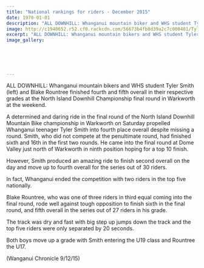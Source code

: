 ```yaml
---
title: "National rankings for riders - December 2015"
date: 1970-01-01
description: "ALL DOWNHILL: Whanganui mountain biker and WHS student Tyler Smith (left) finished fourth overall in his grade at the Nth Is Downhill Championship final round in Warkworth at the weekend."
image: http://c1940652.r52.cf0.rackcdn.com/56673b4fb8d39a2c7c000401/Tyler-Smith-4th-NI-Downhill-Champs-9.12.15-chron.jpg
excerpt: "ALL DOWNHILL: Whanganui mountain bikers and WHS student Tyler Smith (left) and Blake Rountree finished fourth and fifth overall in their respective grades at the North Island Downhill Championship final round in Warkworth at the weekend."
image_gallery:
    
    
    
    
    
---
```


<p><span>ALL DOWNHILL: Whanganui mountain bikers and WHS student Tyler Smith (left) and Blake Rountree finished fourth and fifth overall in their respective grades at the North Island Downhill Championship final round in Warkworth at the weekend.</span></p>
<p>A determined and daring ride in the final round of the North Island Downhill Mountain Bike championship in Warkworth on Saturday propelled Whanganui teenager Tyler Smith into fourth place overall despite missing a round. Smith, who did not compete at the penultimate round, had finished sixth and 16th in the first two rounds. He came into the final round at Dome Valley just north of Warkworth in ninth position hoping for a top 10 finish.</p>
<p>However, Smith produced an amazing ride to finish second overall on the day and move up to fourth overall for the series out of 30 riders.</p>
<p>In fact, Whanganui ended the competition with two riders in the top five nationally.</p>
<p>Blake Rountree, who was one of three riders in third equal coming into the final round, rode well against tough opposition to finish sixth in the final round, and fifth overall in the series out of 27 riders in his grade.</p>
<p>The track was dry and fast with big step up jumps down the track and the top five riders were only separated by 20 seconds.</p>
<p>Both boys move up a grade with Smith entering the U19 class and Rountree the U17.</p>
<p>(Wanganui Chronicle 9/12/15)</p>

